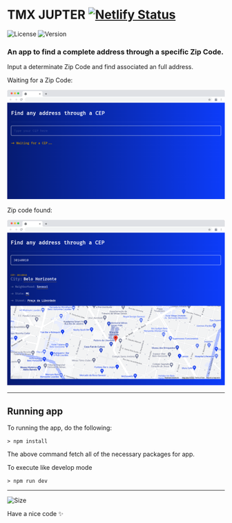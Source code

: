 # TMX JUPTER [![Netlify Status](https://api.netlify.com/api/v1/badges/06950f3e-dcae-40c1-afb2-c23e4e0b54f4/deploy-status)](https://app.netlify.com/sites/melodious-lokum-a1bdb6/deploys)

![License](https://img.shields.io/github/license/tjmelo/tmx-jupter)
![Version](https://img.shields.io/github/v/release/tjmelo/tmx-jupter)

### An app to find a complete address through a specific Zip Code.
Input a determinate Zip Code and find associated an full address.

Waiting for a Zip Code:

![Preview](https://github.com/tjmelo/tmx-jupter/blob/main/public/screen2.png)

Zip code found:

![Preview](https://github.com/tjmelo/tmx-jupter/blob/main/public/screen1.png)



---

## Running app
To running the app, do the following:

```
> npm install
```
The above command fetch all of the necessary packages for app.

To execute like develop mode

```
> npm run dev
```

---

![Size](https://img.shields.io/github/languages/code-size/tjmelo/tmx-jupter)

Have a nice code :sparkles:
